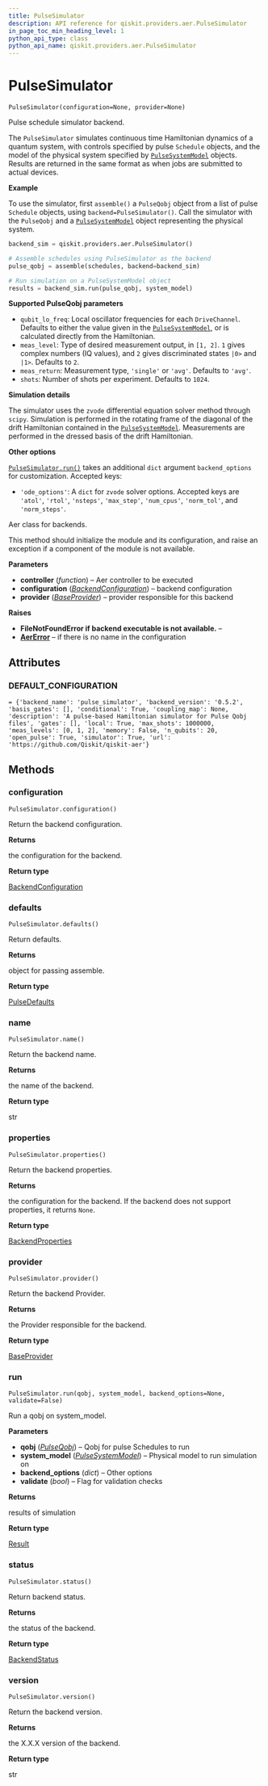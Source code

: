 ```yaml
---
title: PulseSimulator
description: API reference for qiskit.providers.aer.PulseSimulator
in_page_toc_min_heading_level: 1
python_api_type: class
python_api_name: qiskit.providers.aer.PulseSimulator
---
```


# PulseSimulator

<span id="qiskit.providers.aer.PulseSimulator" />

`PulseSimulator(configuration=None, provider=None)`

Pulse schedule simulator backend.

The `PulseSimulator` simulates continuous time Hamiltonian dynamics of a quantum system, with controls specified by pulse `Schedule` objects, and the model of the physical system specified by [`PulseSystemModel`](qiskit.providers.aer.pulse.PulseSystemModel "qiskit.providers.aer.pulse.PulseSystemModel") objects. Results are returned in the same format as when jobs are submitted to actual devices.

**Example**

To use the simulator, first `assemble()` a `PulseQobj` object from a list of pulse `Schedule` objects, using `backend=PulseSimulator()`. Call the simulator with the `PulseQobj` and a [`PulseSystemModel`](qiskit.providers.aer.pulse.PulseSystemModel "qiskit.providers.aer.pulse.PulseSystemModel") object representing the physical system.

```python
backend_sim = qiskit.providers.aer.PulseSimulator()

# Assemble schedules using PulseSimulator as the backend
pulse_qobj = assemble(schedules, backend=backend_sim)

# Run simulation on a PulseSystemModel object
results = backend_sim.run(pulse_qobj, system_model)
```

**Supported PulseQobj parameters**

*   `qubit_lo_freq`: Local oscillator frequencies for each `DriveChannel`. Defaults to either the value given in the [`PulseSystemModel`](qiskit.providers.aer.pulse.PulseSystemModel "qiskit.providers.aer.pulse.PulseSystemModel"), or is calculated directly from the Hamiltonian.
*   `meas_level`: Type of desired measurement output, in `[1, 2]`. `1` gives complex numbers (IQ values), and `2` gives discriminated states `|0>` and `|1>`. Defaults to `2`.
*   `meas_return`: Measurement type, `'single'` or `'avg'`. Defaults to `'avg'`.
*   `shots`: Number of shots per experiment. Defaults to `1024`.

**Simulation details**

The simulator uses the `zvode` differential equation solver method through `scipy`. Simulation is performed in the rotating frame of the diagonal of the drift Hamiltonian contained in the [`PulseSystemModel`](qiskit.providers.aer.pulse.PulseSystemModel "qiskit.providers.aer.pulse.PulseSystemModel"). Measurements are performed in the dressed basis of the drift Hamiltonian.

**Other options**

[`PulseSimulator.run()`](qiskit.providers.aer.PulseSimulator#run "qiskit.providers.aer.PulseSimulator.run") takes an additional `dict` argument `backend_options` for customization. Accepted keys:

*   `'ode_options'`: A `dict` for `zvode` solver options. Accepted keys are `'atol'`, `'rtol'`, `'nsteps'`, `'max_step'`, `'num_cpus'`, `'norm_tol'`, and `'norm_steps'`.

Aer class for backends.

This method should initialize the module and its configuration, and raise an exception if a component of the module is not available.

**Parameters**

*   **controller** (*function*) – Aer controller to be executed
*   **configuration** ([*BackendConfiguration*](qiskit.providers.models.BackendConfiguration "qiskit.providers.models.BackendConfiguration")) – backend configuration
*   **provider** ([*BaseProvider*](qiskit.providers.BaseProvider "qiskit.providers.BaseProvider")) – provider responsible for this backend

**Raises**

*   **FileNotFoundError if backend executable is not available.** –
*   [**AerError**](qiskit.providers.aer.AerError "qiskit.providers.aer.AerError") – if there is no name in the configuration

## Attributes

### DEFAULT\_CONFIGURATION

<span id="qiskit.providers.aer.PulseSimulator.DEFAULT_CONFIGURATION" />

`= {'backend_name': 'pulse_simulator', 'backend_version': '0.5.2', 'basis_gates': [], 'conditional': True, 'coupling_map': None, 'description': 'A pulse-based Hamiltonian simulator for Pulse Qobj files', 'gates': [], 'local': True, 'max_shots': 1000000, 'meas_levels': [0, 1, 2], 'memory': False, 'n_qubits': 20, 'open_pulse': True, 'simulator': True, 'url': 'https://github.com/Qiskit/qiskit-aer'}`

## Methods

### configuration

<span id="qiskit.providers.aer.PulseSimulator.configuration" />

`PulseSimulator.configuration()`

Return the backend configuration.

**Returns**

the configuration for the backend.

**Return type**

[BackendConfiguration](qiskit.providers.models.BackendConfiguration "qiskit.providers.models.BackendConfiguration")

### defaults

<span id="qiskit.providers.aer.PulseSimulator.defaults" />

`PulseSimulator.defaults()`

Return defaults.

**Returns**

object for passing assemble.

**Return type**

[PulseDefaults](qiskit.providers.models.PulseDefaults "qiskit.providers.models.PulseDefaults")

### name

<span id="qiskit.providers.aer.PulseSimulator.name" />

`PulseSimulator.name()`

Return the backend name.

**Returns**

the name of the backend.

**Return type**

str

### properties

<span id="qiskit.providers.aer.PulseSimulator.properties" />

`PulseSimulator.properties()`

Return the backend properties.

**Returns**

the configuration for the backend. If the backend does not support properties, it returns `None`.

**Return type**

[BackendProperties](qiskit.providers.models.BackendProperties "qiskit.providers.models.BackendProperties")

### provider

<span id="qiskit.providers.aer.PulseSimulator.provider" />

`PulseSimulator.provider()`

Return the backend Provider.

**Returns**

the Provider responsible for the backend.

**Return type**

[BaseProvider](qiskit.providers.BaseProvider "qiskit.providers.BaseProvider")

### run

<span id="qiskit.providers.aer.PulseSimulator.run" />

`PulseSimulator.run(qobj, system_model, backend_options=None, validate=False)`

Run a qobj on system\_model.

**Parameters**

*   **qobj** ([*PulseQobj*](qiskit.qobj.PulseQobj "qiskit.qobj.PulseQobj")) – Qobj for pulse Schedules to run
*   **system\_model** ([*PulseSystemModel*](qiskit.providers.aer.pulse.PulseSystemModel "qiskit.providers.aer.pulse.PulseSystemModel")) – Physical model to run simulation on
*   **backend\_options** (*dict*) – Other options
*   **validate** (*bool*) – Flag for validation checks

**Returns**

results of simulation

**Return type**

[Result](qiskit.result.Result "qiskit.result.Result")

### status

<span id="qiskit.providers.aer.PulseSimulator.status" />

`PulseSimulator.status()`

Return backend status.

**Returns**

the status of the backend.

**Return type**

[BackendStatus](qiskit.providers.models.BackendStatus "qiskit.providers.models.BackendStatus")

### version

<span id="qiskit.providers.aer.PulseSimulator.version" />

`PulseSimulator.version()`

Return the backend version.

**Returns**

the X.X.X version of the backend.

**Return type**

str

